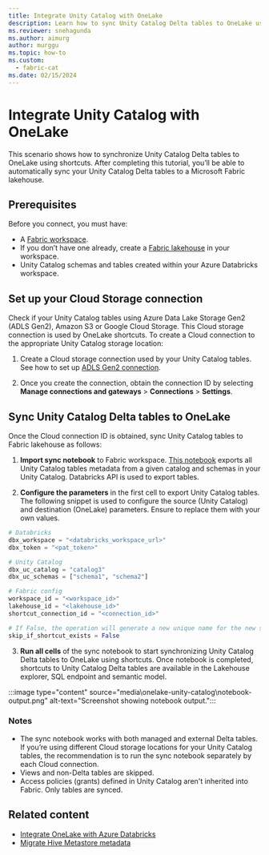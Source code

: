 ```yaml
---
title: Integrate Unity Catalog with OneLake
description: Learn how to sync Unity Catalog Delta tables to OneLake using shortcuts.
ms.reviewer: snehagunda
ms.author: aimurg
author: murggu
ms.topic: how-to
ms.custom:
  - fabric-cat
ms.date: 02/15/2024
---
```


# Integrate Unity Catalog with OneLake

This scenario shows how to synchronize Unity Catalog Delta tables to OneLake using shortcuts. After completing this tutorial, you’ll be able to automatically sync your Unity Catalog Delta tables to a Microsoft Fabric lakehouse.

## Prerequisites

Before you connect, you must have:

- A [Fabric workspace](../get-started/create-workspaces.md).
- If you don’t have one already, create a [Fabric lakehouse](../data-engineering/tutorial-build-lakehouse.md) in your workspace.
- Unity Catalog schemas and tables created within your Azure Databricks workspace. 


## Set up your Cloud Storage connection

Check if your Unity Catalog tables using Azure Data Lake Storage Gen2 (ADLS Gen2), Amazon S3 or Google Cloud Storage. This Cloud storage connection is used by OneLake shortcuts. To create a Cloud connection to the appropriate Unity Catalog storage location:

1. Create a Cloud storage connection used by your Unity Catalog tables. See how to set up [ADLS Gen2 connection](../data-factory/connector-azure-data-lake-storage-gen2-overview.md).

2. Once you create the connection, obtain the connection ID by selecting  **Manage connections and gateways** > **Connections** > **Settings**.

## Sync Unity Catalog Delta tables to OneLake

Once the Cloud connection ID is obtained, sync Unity Catalog tables to Fabric lakehouse as follows:

1. **Import sync notebook** to Fabric workspace.  [This notebook](./onelake-unity-catalog.md) exports all Unity Catalog tables metadata from a given catalog and schemas in your Unity Catalog. Databricks API is used to export tables.

2. **Configure the parameters** in the first cell to export Unity Catalog tables. The following snippet is used to configure the source (Unity Catalog) and destination (OneLake) parameters. Ensure to replace them with your own values.

```python
# Databricks
dbx_workspace = "<databricks_workspace_url>"
dbx_token = "<pat_token>"

# Unity Catalog
dbx_uc_catalog = "catalog3"
dbx_uc_schemas = ["schema1", "schema2"]

# Fabric config
workspace_id = "<workspace_id>"
lakehouse_id = "<lakehouse_id>" 
shortcut_connection_id = "<connection_id>"

# If False, the operation will generate a new unique name for the new shortcut. If True, shortcut creation will be skipped.
skip_if_shortcut_exists = False
```

3. **Run all cells** of the sync notebook to start synchronizing Unity Catalog Delta tables to OneLake using shortcuts. Once notebook is completed, shortcuts to Unity Catalog Delta tables are available in the Lakehouse explorer, SQL endpoint and semantic model.

:::image type="content" source="media\onelake-unity-catalog\notebook-output.png" alt-text="Screenshot showing notebook output.":::

### Notes

- The sync notebook works with both managed and external Delta tables. If you’re using different Cloud storage locations for your Unity Catalog tables, the recommendation is to run the sync notebook separately by each Cloud connection.
- Views and non-Delta tables are skipped.
- Access policies (grants) defined in Unity Catalog aren't inherited into Fabric. Only tables are synced.


## Related content

- [Integrate OneLake with Azure Databricks](onelake-azure-databricks.md)
- [Migrate Hive Metastore metadata](../data-engineering/migrate-synapse-hms-metadata.md)
